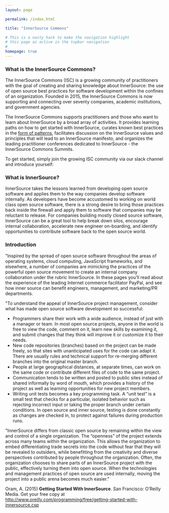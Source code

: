 ```yaml
---
layout: page

permalink: /index.html

title: "InnerSource Commons"

# This is a nasty hack to make the navigation highlight
# this page as active in the topbar navigation
#
homepage: true
---
```


### What is the InnerSource Commons?
The InnerSource Commons (ISC) is a growing community of practitioners with the goal of creating and sharing knowledge about InnerSource: the use of open source best practices for software development within the confines of an organization. Founded in 2015, the InnerSource Commons is now supporting and connecting over seventy companies, academic institutions, and government agencies.

The InnerSource Commons supports practitioners and those who want to learn about InnerSource by a broad array of activities. It provides learning paths on how to get started with InnerSource, curates known best practices in the <a href="http://innersourcecommons.org/patterns">form of patterns</a>, facilitates discussion on the InnerSource values and principles that will lead to an InnerSource manifesto, and organizes the leading practitioner conferences dedicated to InnerSource - the InnerSource Commons Summits.

To get started, simply join the growing ISC community via our slack channel and introduce yourself:  
<script async defer src="https://innersourcecommons-inviter.herokuapp.com/slackin.js"></script>

### What is InnerSource?

InnerSource takes the lessons learned from developing open source software and applies them to the way companies develop software internally. As developers have become accustomed to working on world class open source software, there is a strong desire to bring those practices back inside the firewall and apply them to software that companies may be reluctant to release. For companies building mostly closed source software, InnerSource can be a great tool to help break down silos, encourage internal collaboration, accelerate new engineer on-boarding, and identify opportunities to contribute software back to the open source world.

### Introduction

"Inspired by the spread of open source software throughout the areas of operating systems, cloud computing, JavaScript frameworks, and elsewhere, a number of companies are mimicking the practices of the powerful open source movement to create an internal company collaboration under the rubric InnerSource. In these pages you’ll read about the experience of the leading Internet commerce facilitator PayPal, and see how inner source can benefit engineers, management, and marketing/PR departments.

"To understand the appeal of InnerSource project management, consider what has made open source software development so successful:

* Programmers share their work with a wide audience, instead of just with a manager or team. In most open source projects, anyone in the world is free to view the code, comment on it, learn new skills by examining it, and submit changes that they think will improve it or customize it to their needs.
* New code repositories (branches) based on the project can be made freely, so that sites with unanticipated uses for the code can adapt it. There are usually rules and technical support for re-merging different branches into the original master branch.
* People at large geographical distances, at separate times, can work on the same code or contribute different files of code to the same project.
* Communication tends to be written and posted to public sites instead of shared informally by word of mouth, which provides a history of the project as well as learning opportunities for new project members.
* Writing unit tests becomes a key programming task. A “unit test” is a small test that checks for a particular, isolated behavior such as rejecting incorrect input or taking the proper branch under certain conditions. In open source and inner source, testing is done constantly as changes are checked in, to protect against failures during production runs.

"InnerSource differs from classic open source by remaining within the view and control of a single organization. The “openness” of the project extends across many teams within the organization. This allows the organization to embed differentiating trade secrets into the code without fear that they will be revealed to outsiders, while benefitting from the creativity and diverse perspectives contributed by people throughout the organization. Often, the organization chooses to share parts of an InnerSource project with the public, effectively turning them into open source. When the technologies and management practices of open source are used internally, moving the project into a public arena becomes much easier."

Oram, A. (2015) **Getting Started With InnerSource**. San Francisco: O’Reilly Media. Get your free copy at <http://www.oreilly.com/programming/free/getting-started-with-innersource.csp>
